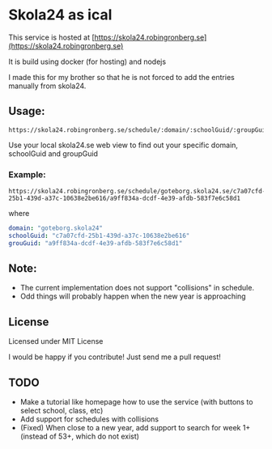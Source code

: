 # Skola24 as ical

This service is hosted at [https://skola24.robingronberg.se](https://skola24.robingronberg.se)

It is build using docker (for hosting) and nodejs

I made this for my brother so that he is not forced to add the entries manually from skola24.

## Usage:
```web
https://skola24.robingronberg.se/schedule/:domain/:schoolGuid/:groupGuid
```
Use your local skola24.se web view to find out your specific domain, schoolGuid and groupGuid
### Example:
```web
https://skola24.robingronberg.se/schedule/goteborg.skola24.se/c7a07cfd-25b1-439d-a37c-10638e2be616/a9ff834a-dcdf-4e39-afdb-583f7e6c58d1
```
where
```yml
domain: "goteborg.skola24"
schoolGuid: "c7a07cfd-25b1-439d-a37c-10638e2be616"
grouGuid: "a9ff834a-dcdf-4e39-afdb-583f7e6c58d1"
```

## Note:
* The current implementation does not support "collisions" in schedule.
* Odd things will probably happen when the new year is approaching

## License
Licensed under MIT License

I would be happy if you contribute! Just send me a pull request!

## TODO

* Make a tutorial like homepage how to use the service (with buttons to select school, class, etc)
* Add support for schedules with collisions
* (Fixed) When close to a new year, add support to search for week 1+ (instead of 53+, which do not exist)
